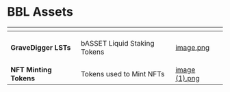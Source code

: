 # BBL Assets

<table data-card-size="large" data-view="cards"><thead><tr><th></th><th></th><th data-hidden data-card-cover data-type="files"></th></tr></thead><tbody><tr><td><strong>GraveDigger LSTs</strong></td><td><p>bASSET Liquid Staking Tokens</p><p>        </p></td><td><a href="../../.gitbook/assets/image.png">image.png</a></td></tr><tr><td><strong>NFT Minting Tokens</strong></td><td>Tokens used to Mint NFTs</td><td><a href="../../.gitbook/assets/image (1).png">image (1).png</a></td></tr></tbody></table>
